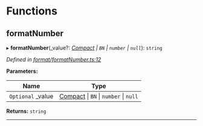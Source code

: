 

# Functions

<a id="formatnumber"></a>

##  formatNumber

▸ **formatNumber**(_value?: *[Compact](../interfaces/_format_types_.compact.md) \| `BN` \| `number` \| `null`*): `string`

*Defined in [format/formatNumber.ts:12](https://github.com/polkadot-js/common/blob/77a6bc6/packages/util/src/format/formatNumber.ts#L12)*

**Parameters:**

| Name | Type |
| ------ | ------ |
| `Optional` _value | [Compact](../interfaces/_format_types_.compact.md) \| `BN` \| `number` \| `null` |

**Returns:** `string`

___

